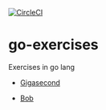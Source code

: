 [![CircleCI](https://circleci.com/gh/pipo02mix/go-exercises/tree/master.svg?style=svg)](https://circleci.com/gh/pipo02mix/go-exercises/tree/master)

# go-exercises

Exercises in go lang

- [Gigasecond](/gigasecond) 

- [Bob](/bob) 
